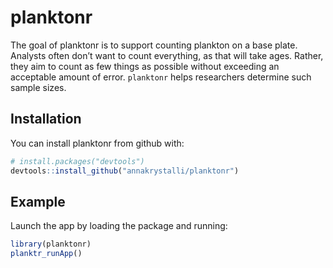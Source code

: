 # planktonr

The goal of planktonr is to support counting plankton on a base plate. Analysts often don’t want to count everything, as that will take ages. Rather, they aim to count as few things as possible without exceeding an acceptable amount of error. `planktonr` helps researchers determine such sample sizes.

## Installation

You can install planktonr from github with:


``` r
# install.packages("devtools")
devtools::install_github("annakrystalli/planktonr")
```

## Example

Launch the app by loading the package and running:

``` r
library(planktonr)
planktr_runApp()
```
